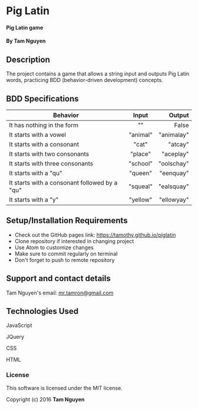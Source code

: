 # Pig Latin

#### Pig Latin game

#### By Tam Nguyen

## Description

The project contains a game that allows a string input and outputs Pig Latin words, practicing BDD (behavior-driven development) concepts.

## BDD Specifications

| Behavior                                                     | Input         | Output    |
| -------------------------------------------------------------|:-------------:| ---------:|
|It has nothing in the form | "" | False |
|It starts with a vowel | "animal" | "animalay" |
|It starts with a consonant | "cat" | "atcay" |
|It starts with two consonants | "place" | "aceplay" |
|It starts with three consonants | "school" | "oolschay" |
|It starts with a "qu" | "queen" | "eenquay" |
|It starts with a consonant followed by a "qu" | "squeal" | "ealsquay" |
|It starts with a "y" | "yellow" | "ellowyay" |

## Setup/Installation Requirements

* Check out the GitHub pages link: https://tamothy.github.io/piglatin
* Clone repository if interested in changing project
* Use Atom to customize changes
* Make sure to commit regularly on terminal
* Don't forget to push to remote repository

## Support and contact details

Tam Nguyen's email: mr.tamron@gmail.com

## Technologies Used

JavaScript

JQuery

CSS

HTML

### License

This software is licensed under the MIT license.

Copyright (c) 2016 **Tam Nguyen**
